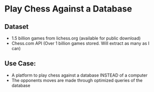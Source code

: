 # Play Chess Against a Database

## Dataset
- 1.5 billion games from lichess.org (available for public download)
- Chess.com API (Over 1 billion games stored. Will extract as many as I can)

## Use Case:
- A platform to play chess against a database INSTEAD of a computer
- The opponents moves are made through optimized queries of the database
